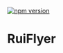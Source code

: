 [![npm version](https://badge.fury.io/js/@ruiewo%2Frui-flyer.svg)](https://badge.fury.io/js/@ruiewo%2Frui-flyer)

# RuiFlyer
